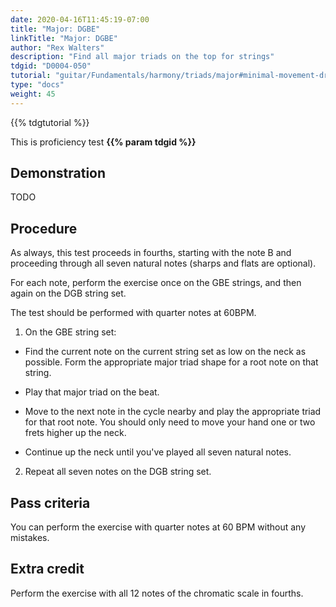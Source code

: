 ```yaml
---
date: 2020-04-16T11:45:19-07:00
title: "Major: DGBE"
linkTitle: "Major: DGBE"
author: "Rex Walters"
description: "Find all major triads on the top for strings"
tdgid: "D0004-050"
tutorial: "guitar/Fundamentals/harmony/triads/major#minimal-movement-drills"
type: "docs"
weight: 45
---
```


{{% tdgtutorial %}}

This is proficiency test **{{% param tdgid %}}**

## Demonstration

TODO

## Procedure

As always, this test proceeds in fourths, starting with the note B and proceeding through all seven natural notes (sharps and flats are optional).

For each note, perform the exercise once on the GBE strings, and then again on the DGB string set.

The test should be performed with quarter notes at 60BPM.

1. On the GBE string set:

  * Find the current note on the current string set as low on the neck as possible. Form the appropriate major triad shape for a root note on that string.

  * Play that major triad on the beat.

  * Move to the next note in the cycle nearby and play the appropriate triad for that root note. You should only need to move your hand one or two frets higher up the neck.

  * Continue up the neck until you've played all seven natural notes.

2. Repeat all seven notes on the DGB string set.


## Pass criteria

You can perform the exercise with quarter notes at 60 BPM without any mistakes.

## Extra credit

Perform the exercise with all 12 notes of the chromatic scale in fourths.
